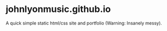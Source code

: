# johnlyonmusic.github.io

A quick simple static html/css site and portfolio (Warning: Insanely messy).
